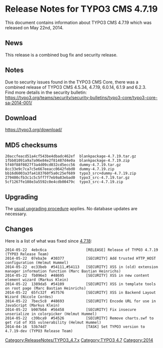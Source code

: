 Release Notes for TYPO3 CMS 4.7.19
==================================

This document contains information about TYPO3 CMS 4.7.19 which was
released on May 22nd, 2014.

News
----

This release is a combined bug fix and security release.

Notes
-----

Due to security issues found in the TYPO3 CMS Core, there was a combined
release of TYPO3 CMS 4.5.34, 4.7.19, 6.0.14, 6.1.9 and 6.2.3.\
Find more details in the security bulletin:
<https://typo3.org/teams/security/security-bulletins/typo3-core/typo3-core-sa-2014-001/>

Download
--------

<https://typo3.org/download/>

MD5 checksums
-------------

    20accfeacd51a4cf543be4dbadc462ef  blankpackage-4.7.19.tar.gz
    1fbb01091a9a7a96e84e2f81487d4e0a  blankpackage-4.7.19.zip
    5f40f88f0827f3a4d09cd032cd5ecc56  dummy-4.7.19.tar.gz
    8cc33e9c7ca7c5e667eeacc0642febd0  dummy-4.7.19.zip
    bb16d6003a3fa4183760f5a0c25ef689  typo3_src+dummy-4.7.19.zip
    279400cfb3c1c5c5ff7f7eb9a83ebad0  typo3_src-4.7.19.tar.gz
    5cf1267fe108e3a5592c0e4cdb00479c  typo3_src-4.7.19.zip

Upgrading
---------

The [usual upgrading
procedure](https://docs.typo3.org/typo3cms/InstallationGuide/) applies.
No database updates are necessary.

Changes
-------

Here is a list of what was fixed since
[4.7.18](TYPO3_CMS_4.7.18 "wikilink"):

    2014-05-22  4ebc6ca                  [RELEASE] Release of TYPO3 4.7.19 (TYPO3 Release Team)
    2014-05-22  07eba3e  #30377          [SECURITY] Add trusted HTTP_HOST configuration (Helmut Hummel)
    2014-05-22  ec33beb  #54111,#54113   [SECURITY] XSS in (old) extension manager information function (Marc Bastian Heinrichs)
    2014-05-22  fb096e3  #48695          [SECURITY] XSS in new content element wizard (Markus Klein)
    2014-05-22  1389da5  #54109          [SECURITY] XSS in template tools on root page (Marc Bastian Heinrichs)
    2014-05-22  65fc32f  #57576          [SECURITY] XSS in Backend Layout Wizard (Nicole Cordes)
    2014-05-22  7bec5c8  #48693          [SECURITY] Encode URL for use in JavaScript (Markus Klein)
    2014-05-22  b907b64  #56458          [SECURITY] Fix insecure unserialize in colorpicker (Helmut Hummel)
    2014-05-22  c39bca9  #54526          [SECURITY] Remove charts.swf to get rid of XSS vulnerability (Helmut Hummel)
    2014-04-16  53b74d7                  [TASK] Set TYPO3 version to 4.7.19-dev (TYPO3 Release Team)

<Category:ReleaseNotes/TYPO3_4.7.x> [Category:TYPO3
4.7](Category:TYPO3_4.7 "wikilink") <Category:2014>
